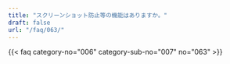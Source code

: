 ```yaml
---
title: "スクリーンショット防止等の機能はありますか。"
draft: false
url: "/faq/063/"
---
```


{{< faq category-no="006" category-sub-no="007" no="063" >}}
